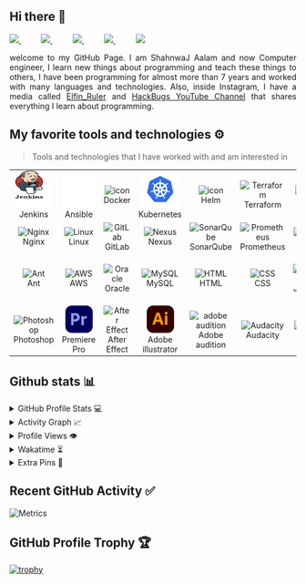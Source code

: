 ## Hi there 👋


<div align="justify">

<a href="https://www.instagram.com/elfin_ruler/">
<img src="https://img.shields.io/badge/Instagram-%23E4405F.svg?style=for-the-badge&logo=Instagram&logoColor=white">
</a>
 &nbsp;&nbsp;&nbsp;&nbsp;&nbsp;&nbsp;&nbsp;&nbsp;
<a href="https://www.youtube.com/@HackBugs">
<img src="https://img.shields.io/badge/YouTube-FF0000?style=for-the-badge&logo=youtube&logoColor=white">
</a>
&nbsp;&nbsp;&nbsp;&nbsp;&nbsp;&nbsp;&nbsp;&nbsp;
<a href="https://www.linkedin.com/in/shahnwaj-aalam-87a58020b/">
<img src="https://img.shields.io/badge/Linkedin-%231DA1F2.svg?style=for-the-badge&logo=Linkedin&logoColor=white">
</a>
&nbsp;&nbsp;&nbsp;&nbsp;&nbsp;&nbsp;&nbsp;&nbsp;
<a href="https://t.me/HackBugs">
<img src="https://img.shields.io/badge/telegram-2CA5E0?style=for-the-badge&logo=telegram&logoColor=white">
</a>
&nbsp;&nbsp;&nbsp;&nbsp;&nbsp;&nbsp;&nbsp;&nbsp;
<a href="https://github.com/HackBugs">
<img src="https://img.shields.io/badge/gitlab-330F63?style=for-the-badge&logo=gitlab&logoColor=white">
</a>

</div>
<p></p>
<p align="justify">
welcome to my GitHub Page. I am ShahnwaJ Aalam and now Computer engineer, I learn new things about programming and teach these things to others, I have been programming for almost more than 7 years and worked with many languages and technologies. Also, inside Instagram, I have a media called <a href="https://www.instagram.com/elfin_ruler/">Elfin_Ruler</a> and <a href="https://www.youtube.com/@HackBugs">HackBugs YouTube Channel</a> that shares everything I learn about programming.

</p>

## My favorite tools and technologies ⚙️

> Tools and technologies that I have worked with and am interested in

<table>
  <tr>
    <td align="center" width="96">
        <img src="https://github.com/HackBugs/HackBugs/blob/main/Jenkins.gif" alt="icon" width="65" height="65" />
      <br>Jenkins
    </td>
    <td align="center" width="96">
      <a href="">
        <img src="https://github.com/HackBugs/HackBugs/blob/main/Ansible.gif" alt="icon" width="65" height="65" />
      </a>
      <br>Ansible
    </td>
    <td align="center" width="96">
        <img src="https://techstack-generator.vercel.app/docker-icon.svg" alt="icon" width="65" height="65" />
      <br>Docker
    </td>
    <td align="center" width="96">
        <img src="https://github.com/HackBugs/HackBugs/blob/main/Kubernets.gif" alt="icon" width="65" height="65" />
      <br>Kubernetes
    </td>
       <td align="center" width="96">
        <img src="https://helm.sh/img/helm.svg" alt="icon" width="65" height="65" />
      <br>Helm
    </td>
       <td align="center" width="96">
        <img src="https://skillicons.dev/icons?i=terraform" width="65" height="65" alt="Terraform" />
      <br>Terraform
    </td>
          <td align="center" width="96">
        <img src="https://www.nagios.org/wp-content/uploads/2023/12/Nagios-Logo.svg" width="65" height="65" alt="Nagios" />
      <br>Nagios
    </td>
          <td align="center" width="96">
        <img src="https://skillicons.dev/icons?i=git" width="65" height="65" alt="Git" />
      <br>Git
    </td>
    <td align="center" width="96">
        <img src="https://techstack-generator.vercel.app/github-icon.svg" alt="icon" width="50" height="50" />
      <br>GitHub
    </td>
  </tr>
  
  
  <tr>
    <td align="center" width="96">
        <img src="https://techstack-generator.vercel.app/nginx-icon.svg" width="48" height="48" alt="Nginx" />
      <br>Nginx
    </td>
    <td align="center"  width="96">
        <img src="https://skillicons.dev/icons?i=linux" width="48" height="48" alt="Linux" />
      <br>Linux
    </td>
    <td align="center"  width="96">
        <img src="https://skillicons.dev/icons?i=gitlab" width="48" height="48" alt="GitLab" />
      <br>GitLab
    </td>
    <td align="center" width="96">
        <img src="" width="48" height="48" alt="Nexus" />
      <br>Nexus
    </td>
    <td align="center"  width="96">
        <img src="" width="48" height="48" alt="SonarQube" />
      <br>SonarQube
    </td>
    <td align="center" width="96">
        <img src="" width="48" height="48" alt="Prometheus" />
      <br>Prometheus
    </td>
        <td align="center" width="96">
        <img src="" width="48" height="48" alt="Grafana" />
      <br>Grafana
    </td>
        <td align="center" width="96">
        <img src="" width="48" height="48" alt="Chef" />
      <br>Chef
    </td>
            <td align="center" width="96">
        <img src="https://skillicons.dev/icons?i=maven" width="48" height="48" alt="Maven" />
      <br>Maven
    </td>
  </tr>
  
  
   <tr>
    <td align="center" width="96">
        <img src="" width="48" height="48" alt="Ant" />
      <br>Ant
    </td>
        <td align="center" width="96">
        <img src="https://skillicons.dev/icons?i=aws" width="48" height="48" alt="AWS" />
      <br>AWS
    </td>
            <td align="center" width="96">
        <img src="" width="48" height="48" alt="Oracle" />
      <br>Oracle
    </td>
    <td align="center" width="96">
        <img src="https://techstack-generator.vercel.app/mysql-icon.svg" width="48" height="48" alt="MySQL" />
      <br>MySQL
    </td>
    <td align="center" width="96">
        <img src="https://skillicons.dev/icons?i=html" width="48" height="48" alt="HTML" />
      <br>HTML
    </td>
    <td align="center" width="96">
        <img src="https://skillicons.dev/icons?i=css" width="48" height="48" alt="CSS" />
      <br>CSS
    </td>
    <td align="center" width="96">
        <img src="https://techstack-generator.vercel.app/js-icon.svg" width="48" height="48" alt="JavaScript" />
      <br>JavaScript
    </td>
    <td align="center" width="96">
        <img src="" width="48" height="48" alt="Apache Tomcat" />
      <br>Apache Tomcat
    </td>
    <td align="center" width="96">
        <img src="https://skillicons.dev/icons?i=ubuntu" width="40" height="40" alt="dart" />
      <br>Ubuntu
    </td>
  </tr>
 <tr>
 </tr>

   <tr>
    <td align="center" width="96">
        <img src="https://skillicons.dev/icons?i=photoshop" width="48" height="48" alt="Photoshop" />
      <br>Photoshop
    </td>
        <td align="center" width="96">
        <img src="https://github.com/tandpfun/skill-icons/raw/main/icons/Premiere.svg" width="48" height="48" alt="" />
      <br>Premiere Pro
    </td>
            <td align="center" width="96">
        <img src="https://github.com/HackBugs/HackBugs/blob/main/adobe_after_effects.svg" width="48" height="48" alt="After Effect" />
      <br>After Effect
    </td>
    <td align="center" width="96">
        <img src="https://github.com/tandpfun/skill-icons/blob/main/icons/Illustrator.svg" width="48" height="48" alt="adobe illustrator" />
      <br>Adobe illustrator 
    </td>
    <td align="center" width="96">
        <img src="https://github.com/HackBugs/HackBugs/blob/main/adobe_audition.svg" width="48" height="48" alt="adobe audition" />
      <br>Adobe audition
    </td>
    <td align="center" width="96">
        <img src="https://github.com/HackBugs/HackBugs/blob/main/audacity.svg" width="48" height="48" alt="Audacity" />
      <br>Audacity
    </td>
    <td align="center" width="96">
        <img src="https://github.com/HackBugs/HackBugs/blob/main/blender_3d.svg" width="48" height="48" alt="Blender" />
      <br>Blender
    </td>
    <td align="center" width="96">
        <img src="https://github.com/HackBugs/HackBugs/blob/main/fl_studio.svg" width="48" height="48" alt="fl studio" />
      <br>fl studio
    </td>
    <td align="center" width="96">
        <img src="Mixcraft" width="40" height="40" alt="Mixcraft" />
      <br>
    </td>
  </tr>
 <tr>
 </tr>
 </table>

## Github stats 📊

<details>
  <summary>GitHub Profile Stats 💻</summary>
  <br/>
  <br/>
</details>

<details>
  <summary>Activity Graph 📈</summary>
  <br/>
</details>

<details>
  <summary>Profile Views 👁️</summary>
  <br/>
</details>

<details>
  <summary>Wakatime ⏳</summary>
  <br/>
</details>

<details>
  <summary>Extra Pins 📌</summary>
  <br/> 
</a>
  <br/>
  <br/>
</a>
</details>

## Recent GitHub Activity ✅

![Metrics](https://metrics.lecoq.io/rzashakeri?template=classic&base.header=0&base.activity=0&base.community=0&base.repositories=0&base.metadata=0&activity=1&base=header%2C%20activity%2C%20community%2C%20repositories%2C%20metadata&base.indepth=false&base.hireable=false&base.skip=false&activity=false&activity.limit=5&activity.load=300&activity.days=14&activity.visibility=all&activity.timestamps=true&activity.filter=all&config.timezone=Asia%2FTehran)

## GitHub Profile Trophy 🏆

[![trophy](https://github-profile-trophy.vercel.app/?username=rzashakeri&row=1&margin-w=40)](https://github.com/ryo-ma/github-profile-trophy)

<!--
**HackBugs/HackBugs** is a ✨ _special_ ✨ repository because its `README.md` (this file) appears on your GitHub profile.

Here are some ideas to get you started:

- 🔭 I’m currently working on ...
- 🌱 I’m currently learning ...
- 👯 I’m looking to collaborate on ...
- 🤔 I’m looking for help with ...
- 💬 Ask me about ...
- 📫 How to reach me: ...
- 😄 Pronouns: ...
- ⚡ Fun fact: ...
-->
